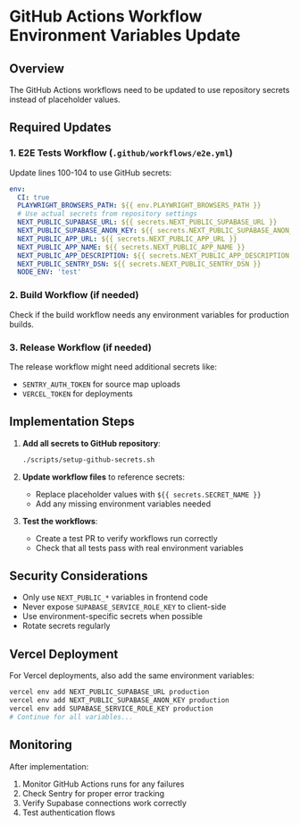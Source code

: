 # GitHub Actions Workflow Environment Variables Update

## Overview

The GitHub Actions workflows need to be updated to use repository secrets instead of placeholder values.

## Required Updates

### 1. E2E Tests Workflow (`.github/workflows/e2e.yml`)

Update lines 100-104 to use GitHub secrets:

```yaml
env:
  CI: true
  PLAYWRIGHT_BROWSERS_PATH: ${{ env.PLAYWRIGHT_BROWSERS_PATH }}
  # Use actual secrets from repository settings
  NEXT_PUBLIC_SUPABASE_URL: ${{ secrets.NEXT_PUBLIC_SUPABASE_URL }}
  NEXT_PUBLIC_SUPABASE_ANON_KEY: ${{ secrets.NEXT_PUBLIC_SUPABASE_ANON_KEY }}
  NEXT_PUBLIC_APP_URL: ${{ secrets.NEXT_PUBLIC_APP_URL }}
  NEXT_PUBLIC_APP_NAME: ${{ secrets.NEXT_PUBLIC_APP_NAME }}
  NEXT_PUBLIC_APP_DESCRIPTION: ${{ secrets.NEXT_PUBLIC_APP_DESCRIPTION }}
  NEXT_PUBLIC_SENTRY_DSN: ${{ secrets.NEXT_PUBLIC_SENTRY_DSN }}
  NODE_ENV: 'test'
```

### 2. Build Workflow (if needed)

Check if the build workflow needs any environment variables for production builds.

### 3. Release Workflow (if needed)

The release workflow might need additional secrets like:
- `SENTRY_AUTH_TOKEN` for source map uploads
- `VERCEL_TOKEN` for deployments

## Implementation Steps

1. **Add all secrets to GitHub repository**:
   ```bash
   ./scripts/setup-github-secrets.sh
   ```

2. **Update workflow files** to reference secrets:
   - Replace placeholder values with `${{ secrets.SECRET_NAME }}`
   - Add any missing environment variables needed

3. **Test the workflows**:
   - Create a test PR to verify workflows run correctly
   - Check that all tests pass with real environment variables

## Security Considerations

- Only use `NEXT_PUBLIC_*` variables in frontend code
- Never expose `SUPABASE_SERVICE_ROLE_KEY` to client-side
- Use environment-specific secrets when possible
- Rotate secrets regularly

## Vercel Deployment

For Vercel deployments, also add the same environment variables:

```bash
vercel env add NEXT_PUBLIC_SUPABASE_URL production
vercel env add NEXT_PUBLIC_SUPABASE_ANON_KEY production
vercel env add SUPABASE_SERVICE_ROLE_KEY production
# Continue for all variables...
```

## Monitoring

After implementation:
1. Monitor GitHub Actions runs for any failures
2. Check Sentry for proper error tracking
3. Verify Supabase connections work correctly
4. Test authentication flows